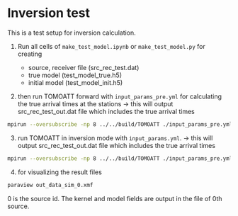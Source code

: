 # Inversion test 

This is a test setup for inversion calculation.

1. Run all cells of `make_test_model.ipynb` or `make_test_model.py` for creating
    - source, receiver file (src_rec_test.dat)
    - true model (test_model_true.h5)
    - initial model (test_model_init.h5)

2. then run TOMOATT forward with `input_params_pre.yml` for calculating the true arrival times at the stations
-> this will output src_rec_test_out.dat file which includes the true arrival times
```bash
mpirun --oversubscribe -np 8 ../../build/TOMOATT ./input_params_pre.yml 
```

3. run TOMOATT in inversion mode with `input_params.yml`.
-> this will output src_rec_test_out.dat file which includes the true arrival times
```bash
mpirun --oversubscribe -np 8 ../../build/TOMOATT ./input_params_pre.yml 
```

4. for visualizing the result files
```bash
paraview out_data_sim_0.xmf
```

0 is the source id. The kernel and model fields are output in the file of 0th source. 


 